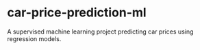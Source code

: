 # car-price-prediction-ml
A supervised machine learning project predicting car prices using regression models.
